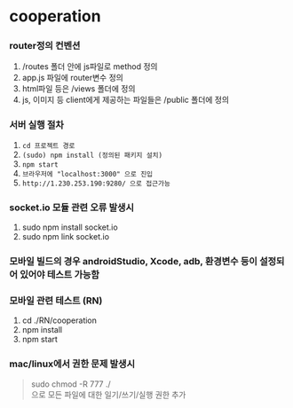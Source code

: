 # cooperation

### router정의 컨벤션
1. /routes 폴더 안에 js파일로 method 정의
2. app.js 파일에 router변수 정의
3. html파일 등은 /views 폴더에 정의
4. js, 이미지 등 client에게 제공하는 파일들은 /public 폴더에 정의

### 서버 실행 절차
1. ```cd 프로젝트 경로```
2. ```(sudo) npm install (정의된 패키지 설치)```
3. ```npm start```
4. ```브라우저에 "localhost:3000" 으로 진입```
5. ```http://1.230.253.190:9280/ 으로 접근가능```


### socket.io 모듈 관련 오류 발생시  
1. sudo npm install socket.io
2. sudo npm link socket.io  


### 모바일 빌드의 경우 androidStudio, Xcode, adb, 환경변수 등이 설정되어 있어야 테스트 가능함

### 모바일 관련 테스트 (RN)
1. cd ./RN/cooperation
2. npm install
3. npm start


### mac/linux에서 권한 문제 발생시
> sudo chmod -R 777 ./  
> 으로 모든 파일에 대한 일기/쓰기/실행 권한 추가  